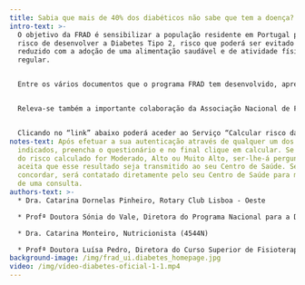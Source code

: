 ```yaml
---
title: Sabia que mais de 40% dos diabéticos não sabe que tem a doença?
intro-text: >-
  O objetivo da FRAD é sensibilizar a população residente em Portugal para o
  risco de desenvolver a Diabetes Tipo 2, risco que poderá ser evitado ou
  reduzido com a adoção de uma alimentação saudável e de atividade física
  regular.


  Entre os vários documentos que o programa FRAD tem desenvolvido, apresenta-se uma plataforma informática que conta com a colaboração do Programa Nacional para a Diabetes, do Programa Nacional para a Promoção da Alimentação Saudável, do Programa Nacional para a Promoção da Atividade Física e da Escola Superior de Tecnologia da Saúde de Lisboa (ESTeSL) através dos Cursos Superiores de Dietética e Nutrição e de Fisioterapia.


  Releva-se também a importante colaboração da Associação Nacional de Freguesias (ANAFRE) na informação e sensibilização das juntas de freguesia associadas para participarem nesta ação, divulgando pelos seus fregueses o endereço desta plataforma.


  Clicando no “link” abaixo poderá aceder ao Serviço “Calcular risco da Diabetes”.
notes-text: Após efetuar a sua autenticação através de qualquer um dos meios
  indicados, preencha o questionário e no final clique em calcular. Se o nível
  do risco calculado for Moderado, Alto ou Muito Alto, ser-lhe-á perguntado se
  aceita que esse resultado seja transmitido ao seu Centro de Saúde. Se
  concordar, será contatado diretamente pelo seu Centro de Saúde para marcação
  de uma consulta.
authors-text: >-
  * Dra. Catarina Dornelas Pinheiro, Rotary Club Lisboa - Oeste

  * Profª Doutora Sónia do Vale, Diretora do Programa Nacional para a Diabetes

  * Dra. Catarina Monteiro, Nutricionista (4544N)

  * Profª Doutora Luísa Pedro, Diretora do Curso Superior de Fisioterapia da ESTeSL
background-image: /img/frad_ui.diabetes_homepage.jpg
video: /img/vídeo-diabetes-oficial-1-1.mp4
---
```

